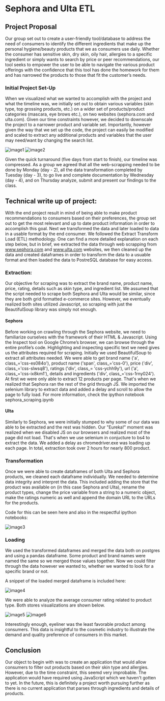 # Sephora and Ulta ETL 

## Project Proposal
		
Our group set out to create a user-friendly tool/database to address the need of consumers to identify the different ingredients that make up the personal hygiene/beauty products that we as consumers use daily. Whether the consumer has sensitive skin, dry skin, oily hair, allergies to a specific ingredient or simply wants to search by price or peer recommendations, our tool seeks to empower the user to be able to navigate the various product offerings with the confidence that this tool has done the homework for them and has narrowed the products to those that fit the customer’s needs. 
		

### Initial Project Set-Up
		

When we visualized what we wanted to accomplish with the project and what the timeline was, we initially set out to obtain various variables (skin type, top grossing products, etc.) on a wider set of products/product categories (mascara, eye brows etc.), on two websites (sephora.com and ulta.com). Given our time constraints however, we decided to downscale the project to a narrower product and variable set. Importantly, however given the way that we set up the code, the project can easily be modified and scaled to extract any additional products and variables that the user may need/want by changing the search list.
		

![image1](https://github.com/nawdah/cosmetics-proj/blob/master/pictures/schema1.PNG)
![image2](https://github.com/nawdah/cosmetics-proj/blob/master/pictures/schema2.PNG)
		

Given the quick turnaround (five days from start to finish), our timeline was compressed. As a group we agreed that all the web-scrapping needed to be done by Monday (day - 2), all the data transformation completed by Tuesday (day - 3), to go live and complete documentation by Wednesday (day - 4), and on Thursday analyze, submit and present our findings to the class.
		

## Technical write up of project:
		

With the end project result in mind of being able to make product recommendations to consumers based on their preferences, the group set out to get the most relevant and up to date product information in order to accomplish this goal. Next we transformed the data and later loaded to data in a usable format by the end consumer. We followed the Extract Transform Load (ETL) methodology. One can find a more detailed explanation on each step below, but in brief, we extracted the data through web scrapping from www.sephora.com and www.ulta.com websites, we then cleaned up the data and created dataframes in order to transform the data to a usuable format and then loaded the data to PostreSQL database for easy access. 
		

### Extraction:
		

Our objective for scraping was to extract the brand name, product name, price, rating, details such as skin type, and ingredient list. We assumed that the script needed to scrape both Sephora and Ulta would be similar, since they are both grid formatted e-commerce sites. However, we eventually realized both sites utilized Javascript, so scraping with just the BeautifulSoup library was simply not enough. 
		

#### Sephora
		

Before working on crawling through the Sephora website, we need to familiarize ourselves with the framework of their HTML & Javascript. Using the Inspect tool on Google Chrome’s browser, we can browse through the entire profile’s code. Highlighting and inspecting specific text we need gives us the attributes required for scraping. Initially we used BeautifulSoup to extract all attributes needed. We were able to get brand name ('a', class_='css-es084o'), product name ('span', class_='css-0'), price ('div', class_='css-slwsq8'), ratings ('div', class_= 'css-ychh9y'), url ('a', class_='css-ix8km1'), details and ingredients ('div', class_='css-1rny024'). At first we were only able to extract 12 products per page. That's when we realized that Sephora ran the rest of the grid through JS. We imported the selenium library to extract data and added a delay and scroll to allow the page to fully load. For more information, check the ipython notebook sephora_scraping.ipynb
		

#### Ulta
		

Similarly to Sephora, we were initially stumped to why some of our data was able to be extracted and the rest was hidden. Our "Eureka!" moment was realized when we disabled JS on our browsers and realized most of the page did not load. That's when we use selenium in conjucture to bs4 to extract the data. We added a delay as chromedriver.exe was loading up each page. In total, extraction took over 2 hours for nearly 800 product. 
		

### Transformation
		

Once we were able to create dataframes of both Ulta and Sephora products, we cleaned each dataframe individually. We needed to determine data integrity and interpret the data. This included adding the store that the product was available on (in this case Sephora and Ulta), rename the product types, change the price variable from a string to a numeric object, make the ratings numeric as well and append the domain URL to the URLs for the products. 
		

Code for this can be seen here and also in the respectful ipython notebooks:
		

![image3](https://github.com/nawdah/cosmetics-proj/blob/master/pictures/schema5.PNG)
		

### Loading
		

We used the transformed dataframes and merged the data both on postgres and using a pandas dataframe. Some product and brand names were named the same so we merged those values together. Now we could filter through the data however we wanted to, whether we wanted to look for a specific brand or not. 
		

A snippet of the loaded merged dataframe is included here: 
		

![image4](https://github.com/nawdah/cosmetics-proj/blob/master/pictures/db.PNG)
		

We were able to analyze the average consumer rating related to product type. Both stores visualizations are shown below.
		

![image5](https://github.com/nawdah/cosmetics-proj/blob/master/pictures/sephora.png)
![image6](https://github.com/nawdah/cosmetics-proj/blob/master/pictures/ulta.png)
		

Interestingly enough, eyeliner was the least favorable product among consumers. This data is insightful to the cosmetic industry to illustrate the demand and quality preference of consumers in this market. 

## Conclusion

Our object to begin with was to create an application that would allow consumers to filter out products based on their skin type and allergies. However, due to the time constraint, this seemd very improbable. The application would have required using JavaScript which we haven't gotten to yet. In the future, this is definitely a project worth pursuing further as there is no current application that parses through ingredients and details of products. 
